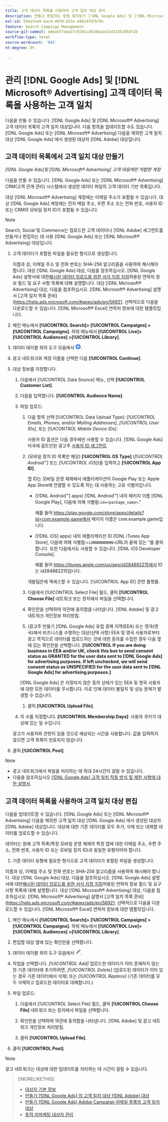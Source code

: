 ```yaml
---
title: 고객 데이터 목록을 사용하여 고객 일치 대상 관리
description: 만들고 편집하는 방법 알아보기 [!DNL Google Ads] 및 [!DNL Microsoft® Advertising] 고객 데이터 목록의 고객 일치 대상입니다.
exl-id: 594a7ee0-4ac9-4970-b53e-d4624fd7b70c
feature: Search Campaign Management
source-git-commit: e8eabf7e4aa7c9201cd8198aae32d325b2858f2b
workflow-type: tm+mt
source-wordcount: '842'
ht-degree: 0%

---
```


# 관리 [!DNL Google Ads] 및 [!DNL Microsoft® Advertising] 고객 데이터 목록을 사용하는 고객 일치

다음을 만들 수 있습니다. [!DNL Google Ads] 및 [!DNL Microsoft® Advertising] 고객 데이터 목록의 고객 일치 대상입니다. 다음 항목을 업데이트할 수도 있습니다. [!DNL Google Ads] 또는 [!DNL Microsoft® Advertising] 다음을 제외한 고객 일치 대상 [!DNL Google Ads] 에서 생성된 대상자 [!DNL Adobe] 대상입니다.

## 고객 데이터 목록에서 고객 일치 대상 만들기

*[!DNL Google Ads]및 [!DNL Microsoft® Advertising] 고객 대응에만 적합한 계정*

다음을 만들 수 있습니다. [!DNL Google Ads] 또는 [!DNL Microsoft® Advertising] CRM(고객 관계 관리) 시스템에서 생성한 데이터 파일의 고객 데이터 기반 목록입니다.

대상 [!DNL Microsoft® Advertising] 계정에는 이메일 주소가 포함될 수 있습니다. 대상 [!DNL Google Ads] 계정에는 전자 메일 주소, 우편 주소 또는 전화 번호, 사용자 ID 또는 CRM의 모바일 장치 ID가 포함될 수 있습니다.

>[!NOTE]
>
>Search, Social 및 Commerce는 업로드한 고객 데이터나 [!DNL Adobe] 세그먼트를 만들거나 편집하는 데 사용 [!DNL Google Ads] 또는 [!DNL Microsoft® Advertising] 대상입니다.

1. 고객 데이터가 포함된 파일을 필요한 형식으로 생성합니다.

   이름과 성, 이메일 주소 및 전화 번호는 SHA-256 알고리즘을 사용하여 해시해야 합니다. <!-- Our UI says all, but GGL docs say don't hash user IDs and device IDs. --> 대상 [!DNL Google Ads] 대상, 다음을 참조하십시오. [!DNL Google Ads] 설명서에 대한[해시된 데이터 업로드를 위한 서식 지정 지침](https://support.google.com/google-ads/answer/7476159)허용된 연락처 정보 필드 및 요구 사항 목록에 대해 설명합니다. 대상 [!DNL Microsoft® Advertising] 대상, 다음을 참조하십시오. [!DNL Microsoft® Advertising] 설명서 [고객 일치 목록 준비](https://help.ads.microsoft.com/#apex/ads/en/56921. 선택적으로 다음을 다운로드할 수 있습니다. [!DNL Microsoft® Excel] 연락처 정보에 대한 템플릿입니다.

1. 메인 메뉴에서 **[!UICONTROL Search]> [!UICONTROL Campaigns] >[!UICONTROL Campaigns]**. 하위 메뉴에서 **[!UICONTROL Live]> [!UICONTROL Audiences] >[!UICONTROL Library]**.

1. 데이터 테이블 위의 도구 모음에서 ![만들기](/help/search-social-commerce/assets/add.png "만들기").

1. 광고 네트워크와 계정 이름을 선택한 다음 **[!UICONTROL Continue]**.

1. 대상 정보를 지정합니다.

   1. 다음에서 [!UICONTROL Data Source] 메뉴, 선택 **[!UICONTROL Customer List]**.

   1. 다음을 입력합니다. **[!UICONTROL Audience Name]**.

   1. 파일 업로드:

      1. 다음 항목 선택 [!UICONTROL Data Upload Type]: *[!UICONTROL Emails, Phones, and/or Mailing Addresses]*, *[!UICONTROL User IDs]*, 또는 *[!UICONTROL Mobile Device IDs]*.

         사용자 ID 옵션은 다음 경우에만 사용할 수 있습니다. [!DNL Google Ads] 미국에 옵트인된 광고주 [사용자 ID 세그먼트](https://support.google.com/google-ads/answer/9199250)

      1. (모바일 장치 ID 목록만 해당) **[!UICONTROL OS Type]** (*[!UICONTROL Android™]* 또는 *[!UICONTROL iOS]*)을 입력하고 **[!UICONTROL App ID]**.

         앱 ID는 모바일 운영 체제에서 애플리케이션이 Google Play 또는 Apple App Store에 연결할 수 있도록 하는 데 사용하는 고유 식별자입니다.

         * ([!DNL Android™] apps) [!DNL Android™] 내의 패키지 이름 [!DNL Google Play], 다음에 의해 식별됨:`id=<package_name>`.&quot;

           예를 들어 https://play.google.com/store/apps/details?id=com.example.game에서 패키지 이름은 com.example.game입니다.

         * ([!DNL iOS] apps) 내의 애플리케이션 ID [!DNL iTunes App Store], 다음에 의해 식별됨:`<idNNNNNNNNN>`URL의 끝에 있는 &quot;를 클릭합니다. 또한 다음에서도 사용할 수 있습니다. [!DNL iOS Developer Console].

           예를 들어 https://itunes.apple.com/us/app/id284882215에서 ID는 id284882215입니다.

         개발팀은에 액세스할 수 있습니다. [!UICONTROL App ID] 관련 플랫폼.

      1. 다음에서 [!UICONTROL Select File] 필드, 클릭 **[!UICONTROL Choose File]** 네트워크 또는 장치에서 파일을 선택합니다.

      1. 확인란을 선택하여 약관에 동의함을 나타냅니다. [!DNL Adobe] 및 광고 네트워크 개인정보 처리방침.

      1. (광고주 만들기 [!DNL Google Ads] 유럽 경제 지역(EEA) 또는 영국(영국)에서 비즈니스를 수행하는 대상(선택 사항) EEA 및 영국 사용자로부터 광고 목적으로 데이터를 업로드하는 것에 대한 동의를 수집한 경우 다음 옆에 있는 확인란을 선택합니다. **[!UICONTROL If you are doing business in EEA and/or UK, check this box to send consent status as GRANTED for the user data sent to [!DNL Google Ads] for advertising purposes. If left unchecked, we will send consent status as UNSPECIFIED for the user data sent to [!DNL Google Ads] for advertising purposes.]**

      [!DNL Google Ads] 은 지정되지 않은 동의 상태가 있는 EEA 및 영국 사용자에 대한 모든 데이터를 무시합니다. 이로 인해 데이터 불일치 및 성능 문제가 발생할 수 있습니다.

      1. 클릭 **[!UICONTROL Upload File]**.

   1. 의 수를 지정합니다. **[!UICONTROL Membership Days]**: 사용자 쿠키가 대상에 있는 일 수입니다.

   광고가 사용자와 관련이 있을 것으로 예상되는 시간을 사용합니다. 값을 입력하지 않으면 고객 목록이 만료되지 않습니다.

1. 클릭 **[!UICONTROL Post]**.

>[!NOTE]
>
>* 광고 네트워크에서 파일을 처리하는 데 최대 24시간이 걸릴 수 있습니다.
>* 다음을 참조하십시오 [[!DNL Google Ads] 고객 일치 작동 방식 및 제한 사항에 대한 설명서](https://support.google.com/displayvideo/answer/9539301).

## 고객 데이터 목록을 사용하여 고객 일치 대상 편집

다음을 업데이트할 수 있습니다. [!DNL Google Ads] 또는 [!DNL Microsoft® Advertising] 다음을 제외한 고객 일치 대상 [!DNL Google Ads] 에서 생성된 대상자 [!DNL Adobe] 대상입니다. 대상에 대한 기존 데이터를 모두 추가, 삭제 또는 대체할 데이터를 업로드할 수 있습니다.

데이터는 원래 고객 목록(특정 모바일 운영 체제의 특정 앱에 대한 이메일 주소, 우편 주소, 전화 번호, 사용자 ID 또는 모바일 장치 ID)과 동일한 유형이어야 합니다.

1. 기존 데이터 유형에 필요한 형식으로 고객 데이터가 포함된 파일을 생성합니다.

이름과 성, 이메일 주소 및 전화 번호는 SHA-256 알고리즘을 사용하여 해시해야 합니다. <!-- Our UI says all, but GGL docs say don't hash user IDs and device IDs. --> 대상 [!DNL Google Ads] 대상, 다음을 참조하십시오. [!DNL Google Ads] 설명서에 대한[해시된 데이터 업로드를 위한 서식 지정 지침](https://support.google.com/google-ads/answer/7476159)허용된 연락처 정보 필드 및 요구 사항 목록에 대해 설명합니다. 대상 [!DNL Microsoft® Advertising] 대상, 다음을 참조하십시오. [!DNL Microsoft® Advertising] 설명서 [고객 일치 목록 준비](https://help.ads.microsoft.com/#apex/ads/en/56921. 선택적으로 다음을 다운로드할 수 있습니다. [!DNL Microsoft® Excel] 연락처 정보에 대한 템플릿입니다.

1. 메인 메뉴에서 **[!UICONTROL Search]> [!UICONTROL Campaigns] >[!UICONTROL Campaigns]**. 하위 메뉴에서 **[!UICONTROL Live]> [!UICONTROL Audiences] >[!UICONTROL Library]**.

1. 편집할 대상 옆에 있는 확인란을 선택합니다.

1. 데이터 테이블 위의 도구 모음에서 ![편집](/help/search-social-commerce/assets/edit.png).

1. 작업을 선택합니다. *[!UICONTROL Add]* 업로드한 데이터가 이미 존재하지 않는 한 기존 데이터에 추가하려면, *[!UICONTROL Delete]* (업로드된 데이터가 이미 있는 경우 기존 데이터에서 삭제) 또는 *[!UICONTROL Replace]* (기존 데이터를 모두 삭제하고 업로드된 데이터로 대체합니다.)

1. 파일 업로드:

   1. 다음에서 [!UICONTROL Select File] 필드, 클릭 **[!UICONTROL Choose File]** 네트워크 또는 장치에서 파일을 선택합니다.

   1. 확인란을 선택하여 약관에 동의함을 나타냅니다. [!DNL Adobe] 및 광고 네트워크 개인정보 처리방침.

   1. 클릭 **[!UICONTROL Upload File]**.

1. 클릭 **[!UICONTROL Post]**.

>[!NOTE]
>
>광고 네트워크는 대상에 대한 업데이트를 처리하는 데 시간이 걸릴 수 있습니다.

>[!MORELIKETHIS]
>
>* [대상자 기본 정보](audience-about.md)
>* [만들기 [!DNL Google Ads] 의 고객 일치 대상 [!DNL Adobe] 대상](google-audience-from-adobe-audience.md)
>* [만들기 [!DNL Google Ads] Adobe Campaign 이메일 목록의 고객 일치 대상](google-audience-from-campaign-email-list.md)
>* [동적 리마케팅 대상자 관리](audience-dynamic-remarketing-manage.md)
